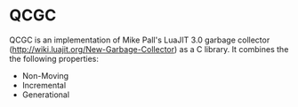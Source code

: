 QCGC
====

QCGC is an implementation of Mike Pall's LuaJIT 3.0 garbage collector
(http://wiki.luajit.org/New-Garbage-Collector) as a C library. It combines the
the following properties:

* Non-Moving
* Incremental
* Generational
